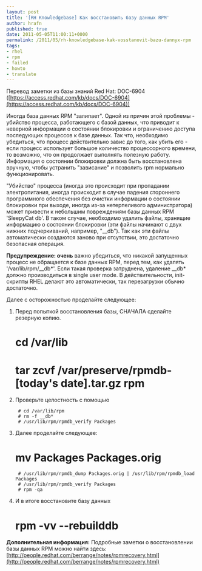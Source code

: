 ```yaml
--- 
layout: post 
title: '[RH Knowledgebase] Как восстановить базу данных RPM' 
author: hrafn 
published: true 
date: 2011-05-05T11:00:11+0000 
permalink: /2011/05/rh-knowledgebase-kak-vosstanovit-bazu-dannyx-rpm 
tags:
- rhel
- rpm
- failed
- howto
- translate
--- 
```


Перевод заметки из базы знаний Red Hat: DOC-6904 ([https://access.redhat.com/kb/docs/DOC-6904](https://access.redhat.com/kb/docs/DOC-6904))

<!--more-->

Иногда база данных RPM "залипает". Одной из причин этой проблемы - убийство процесса, работающего с базой данных, что приводит к неверной информации о состоянии блокировки и ограничению доступа последующих процессов к базе
данных. Так что, необходимо убедиться, что процесс действительно завис до
того, как убить его - если процесс использует большое количество процессорного
времени, то возможно, что он продолжает выполнять полезную работу. Информация
о состоянии блокировки должна быть восстановлена вручную, чтобы устранить
"зависание" и позволить rpm нормально функционировать.

"Убийство" процесса (иногда это происходит при пропадании электропитания,
иногда происходит в случае падения стороннего программного обеспечения без
очистки информации о состоянии блокировки при выходе, иногда из-за
нетерпеливого администратора) может привести к небольшим повреждениям базы
данных RPM 'SleepyCat db'. В таком случае, необходимо удалить файлы, хранящие
информацию о состоянии блокировки (эти файлы начинают с двух нижних
подчеркиваний, например, "__db"). Так как эти файлы автоматически создаются
заново при отсутствии, это достаточно безопасная операция.

**Предупреждение: очень** важно убедиться, что никакой запущенных процесс не обращается к базе данных RPM, перед тем, как удалять '/var/lib/rpm/__db*'. Если такая проверка затруднена, удаление __db* должно производиться в single user mode. В действительности, init-скрипты RHEL делают это автоматически, так перезагрузки обычно достаточно.

Далее с осторожностью проделайте следующее:

1. Перед попыткой восстановления базы, СНАЧАЛА сделайте резерную копию.

	# cd /var/lib
	# tar zcvf /var/preserve/rpmdb-[today's date].tar.gz rpm

2. Проверьте целостность с помощью

        # cd /var/lib/rpm
        # rm -f __db*
        # /usr/lib/rpm/rpmdb_verify Packages

3. Далее проделайте следующее:
	
	# mv Packages Packages.orig
        # /usr/lib/rpm/rpmdb_dump Packages.orig | /usr/lib/rpm/rpmdb_load Packages
        # /usr/lib/rpm/rpmdb_verify Packages
        # rpm -qa

4. И в итоге восстановите базу данных

	# rpm -vv --rebuilddb

**Дополнительная информация:** Подробные заметки о восстановлении базы данных RPM можно найти здесь: [http://people.redhat.com/berrange/notes/rpmrecovery.html](http://people.redhat.com/berrange/notes/rpmrecovery.html)

